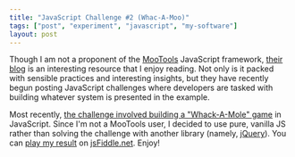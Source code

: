 ```yaml
---
title: "JavaScript Challenge #2 (Whac-A-Moo)"
tags: ["post", "experiment", "javascript", "my-software"]
layout: post
---
```


Though I am not a proponent of the [MooTools](https://mootools.net)
JavaScript framework, [their blog](https://mootools.net/blog) is an
interesting resource that I enjoy reading. Not only is it packed with
sensible practices and interesting insights, but they have recently
begun posting JavaScript challenges where developers are tasked with
building whatever system is presented in the example.

Most recently, [the challenge involved building a "Whack-A-Mole"
game](https://mootools.net/blog/2012/08/01/javascript-challenge-2) in
JavaScript. Since I'm not a MooTools user, I decided to use pure,
vanilla JS rather than solving the challenge with another library
(namely, [jQuery](https://jquery.com/)). You can [play my
result](https://jsfiddle.net/haliphax/q6r3T/) on
[jsFiddle.net](https://jsfiddle.net). Enjoy!
